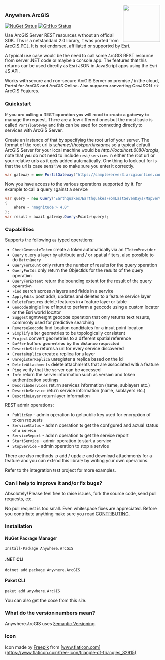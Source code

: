 <img align="right" height="120" src="https://raw.githubusercontent.com/davetimmins/Anywhere.ArcGIS/dev/logo.png">

### Anywhere.ArcGIS

[![NuGet Status](https://img.shields.io/nuget/vpre/Anywhere.ArcGIS.svg)](https://www.nuget.org/packages/Anywhere.ArcGIS/) [![GitHub Status](https://img.shields.io/github/release/davetimmins/Anywhere.ArcGIS/all.svg)](https://github.com/davetimmins/Anywhere.ArcGIS/releases)

Use ArcGIS Server REST resources without an official SDK. Ths is a netstandard 2.0 library, it was ported from [ArcGIS.PCL](https://github.com/davetimmins/ArcGIS.PCL/). It is not endorsed, affiliated or supported by Esri.

A typical use case would be the need to call some ArcGIS REST resource from server .NET code or maybe a console app. The features that this returns can be used directly as Esri JSON in JavaScript apps using the Esri JS API.

Works with secure and non-secure ArcGIS Server on premise / in the cloud, Portal for ArcGIS and ArcGIS Online. Also supports converting GeoJSON <-> ArcGIS Features.

### Quickstart

If you are calling a REST operation you will need to create a gateway to manage the request. There are a few different ones but the most basic is called `PortalGateway` and this can be used for connecting directly to services with ArcGIS Server.

Create an instance of that by specifying the root url of your server. The format of the root url is _scheme_://_host_:_port_/_instance_ so a typical default ArcGIS Server for your local machine would be _http://localhost:6080/arcgis_, note that you do not need to include `rest/services` in either the root url or your relative urls as it gets added automatically. One thing to look out for is that the url is case sensitive so make sure you enter it correctly.

```c#
var gateway = new PortalGateway("https://sampleserver3.arcgisonline.com/ArcGIS/");
```

Now you have access to the various operations supported by it. For example to call a query against a service

```c#
var query = new Query("Earthquakes/EarthquakesFromLastSevenDays/MapServer/0".AsEndpoint())
{ 
    Where = "magnitude > 4.0" 
};
var result = await gateway.Query<Point>(query);
```

### Capabilities

Supports the following as typed operations:

 - `CheckGenerateToken` create a token automatically via an `ITokenProvider`
 - `Query` query a layer by attribute and / or spatial filters, also possible to do `BatchQuery`
 - `QueryForCount` only return the number of results for the query operation
 - `QueryForIds` only return the ObjectIds for the results of the query operation
 - `QueryForExtent` return the bounding extent for the result of the query operation
 - `Find` search across _n_ layers and fields in a service
 - `ApplyEdits` post adds, updates and deletes to a feature service layer
 - `DeleteFeatures` delete features in a feature layer or table
 - `Geocode` single line of input to perform a geocode using a custom locator or the Esri world locator
 - `Suggest` lightweight geocode operation that only returns text results, commonly used for predictive searching
 - `ReverseGeocode` find location candidates for a input point location
 - `Simplify` alter geometries to be topologically consistent
 - `Project` convert geometries to a different spatial reference
 - `Buffer` buffers geometries by the distance requested
 - `DescribeSite` returns a url for every service discovered
 - `CreateReplica` create a replica for a layer
 - `UnregisterReplica` unregister a replica based on the Id
 - `DeleteAttachments` delete attachments that are associated with a feature
 - `Ping` verify that the server can be accessed
 - `Info` return the server information such as version and token authentication settings
 - `DescribeServices` return services information (name, sublayers etc.)
 - `DescribeService` return service information (name, sublayers etc.)
 - `DescribeLayer` return layer information

REST admin operations:

 - `PublicKey` - admin operation to get public key used for encryption of token requests
 - `ServiceStatus` - admin operation to get the configured and actual status of a service
 - `ServiceReport` - admin operation to get the service report
 - `StartService` - admin operation to start a service
 - `StopService` - admin operation to stop a service

There are also methods to add / update and download attachments for a feature and you can extend this library by writing your own operations.

Refer to the integration test project for more examples.

### Can I help to improve it and/or fix bugs?

Absolutely! Please feel free to raise issues, fork the source code, send pull requests, etc.

No pull request is too small. Even whitespace fixes are appreciated. Before you contribute anything make sure you read [CONTRIBUTING](https://github.com/davetimmins/Anywhere.ArcGIS/blob/master/CONTRIBUTING.md).

### Installation

#### NuGet Package Manager

    Install-Package Anywhere.ArcGIS

#### .NET CLI

    dotnet add package Anywhere.ArcGIS

#### Paket CLI

    paket add Anywhere.ArcGIS

You can also get the code from this site.

### What do the version numbers mean? ##

Anywhere.ArcGIS uses [Semantic Versioning](http://semver.org/).

### Icon

Icon made by [Freepik](http://www.freepik.com) from [www.flaticon.com](https://www.flaticon.com/free-icon/triangle-of-triangles_32915)
                
